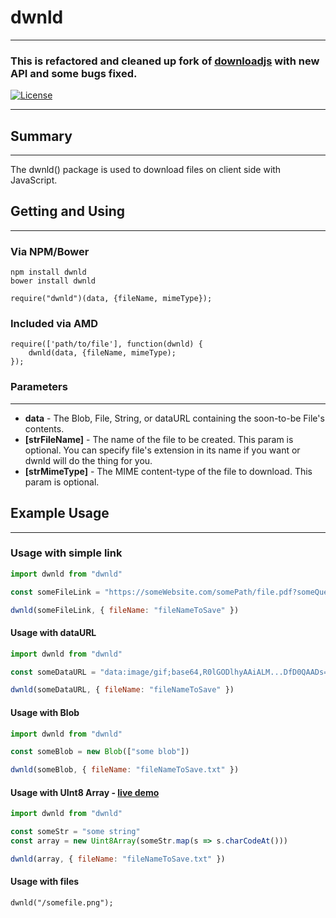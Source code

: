 # dwnld

---

### This is refactored and cleaned up fork of [downloadjs](https://github.com/rndme/download) with new API and some bugs fixed.

[![License][license-image]][license-url]

---

## Summary

---

The dwnld() package is used to download files on client side with JavaScript.

## Getting and Using

---

### Via NPM/Bower

`npm install dwnld` <br />
`bower install dwnld`

`require("dwnld")(data, {fileName, mimeType});`

### Included via AMD

    require(['path/to/file'], function(dwnld) {
        dwnld(data, {fileName, mimeType);
    });

### Parameters

---

- **data** - The Blob, File, String, or dataURL containing the soon-to-be File's contents.
- **[strFileName]** - The name of the file to be created. This param is optional. You can specify file's extension in its name if you want or dwnld will do the thing for you.
- **[strMimeType]** - The MIME content-type of the file to download. This param is optional.

## Example Usage

---

### Usage with simple link

```javascript
import dwnld from "dwnld"

const someFileLink = "https://someWebsite.com/somePath/file.pdf?someQuery=true"

dwnld(someFileLink, { fileName: "fileNameToSave" })
```

#### Usage with dataURL

```javascript
import dwnld from "dwnld"

const someDataURL = "data:image/gif;base64,R0lGODlhyAAiALM...DfD0QAADs="

dwnld(someDataURL, { fileName: "fileNameToSave" })
```

#### Usage with Blob

```javascript
import dwnld from "dwnld"

const someBlob = new Blob(["some blob"])

dwnld(someBlob, { fileName: "fileNameToSave.txt" })
```

#### Usage with UInt8 Array - [live demo](http://pagedemos.com/zuyk46wbkktq/output/)

```javascript
import dwnld from "dwnld"

const someStr = "some string"
const array = new Uint8Array(someStr.map(s => s.charCodeAt()))

dwnld(array, { fileName: "fileNameToSave.txt" })
```

#### Usage with files

    dwnld("/somefile.png");

[mit license]: http://opensource.org/licenses/MIT
[license-image]: https://img.shields.io/badge/license-MIT-green.svg
[license-url]: http://opensource.org/licenses/MIT
